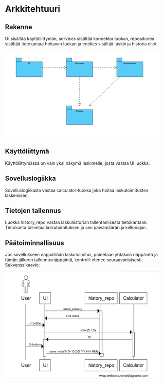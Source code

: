 # Arkkitehtuuri

## Rakenne

UI sisältää käyttöliittymän, services sisältää konnektoriluokan, repositories sisältää tietokantaa hoitavan luokan ja entities sisältää laskin ja historia oliot.


![Pakkauskaavio](https://github.com/Scarrat/ot_harjoitustyo/blob/master/dokumentaatio/kuvat/Selection_171.png)


## Käyttöliittymä

Käyttöliittymässä on vain yksi näkymä laskimelle, josta vastaa UI luokka.

## Sovelluslogiikka

Sovelluslogiikasta vastaa calculator-luokka joka hoitaa laskutoimitusten laskemisen.

## Tietojen tallennus

Luokka history_repo vastaa laskuhistorian tallentamisesta tietokantaan. Tietokanta tallentaa laskutoimituksen ja sen päivämäärän ja kellonajan.

## Päätoiminnallisuus

Jos sovellukseen näppäillään laskutoimitus, painetaan yhtäkuin näppäintä ja tämän jälkeen tallennusnäppäintä, kontrolli etenee seuraavanlaisesti:
Sekvenssikaavio:

![Sekvenssikaavio](https://github.com/Scarrat/ot_harjoitustyo/blob/master/dokumentaatio/kuvat/Selection_172.png)

